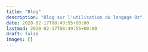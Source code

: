 ```yaml
---
title: "Blog"
description: "Blog sur l'utilisation du langage Oz"
date: 2020-02-17T08:49:55+00:00
lastmod: 2020-02-17T08:49:55+00:00
draft: false
images: []
---
```

